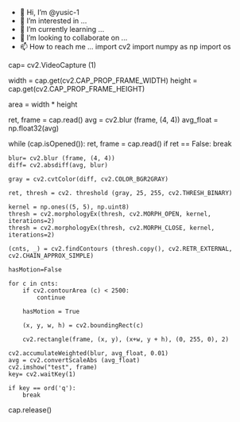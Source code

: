 - 👋 Hi, I’m @yusic-1
- 👀 I’m interested in ...
- 🌱 I’m currently learning ...
- 💞️ I’m looking to collaborate on ...
- 📫 How to reach me ...
import cv2
import numpy as np
import os

cap= cv2.VideoCapture (1)

width = cap.get(cv2.CAP_PROP_FRAME_WIDTH)
height = cap.get(cv2.CAP_PROP_FRAME_HEIGHT)

area = width * height

ret, frame = cap.read()
avg = cv2.blur (frame, (4, 4))
avg_float = np.float32(avg)

while (cap.isOpened()):
    ret, frame = cap.read()
    if ret == False:
        break

    blur= cv2.blur (frame, (4, 4))
    diff= cv2.absdiff(avg, blur)

    gray = cv2.cvtColor(diff, cv2.COLOR_BGR2GRAY)

    ret, thresh = cv2. threshold (gray, 25, 255, cv2.THRESH_BINARY)

    kernel = np.ones((5, 5), np.uint8)
    thresh = cv2.morphologyEx(thresh, cv2.MORPH_OPEN, kernel, iterations=2)
    thresh = cv2.morphologyEx(thresh, cv2.MORPH_CLOSE, kernel, iterations=2)

    (cnts, _) = cv2.findContours (thresh.copy(), cv2.RETR_EXTERNAL, cv2.CHAIN_APPROX_SIMPLE)

    hasMotion=False

    for c in cnts:
        if cv2.contourArea (c) < 2500:
            continue

        hasMotion = True

        (x, y, w, h) = cv2.boundingRect(c)

        cv2.rectangle(frame, (x, y), (x+w, y + h), (0, 255, 0), 2)

    cv2.accumulateWeighted(blur, avg_float, 0.01)
    avg = cv2.convertScaleAbs (avg_float)
    cv2.imshow("test", frame)
    key= cv2.waitKey(1)

    if key == ord('q'):
        break

cap.release()

